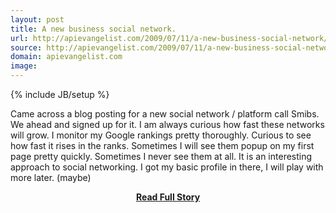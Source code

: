 ```yaml
---
layout: post
title: A new business social network.
url: http://apievangelist.com/2009/07/11/a-new-business-social-network/
source: http://apievangelist.com/2009/07/11/a-new-business-social-network/
domain: apievangelist.com
image: 
---
```

{% include JB/setup %}<p>Came across a blog posting for a new social network / platform call Smibs. We ahead and signed up for it. I am always curious how fast these networks will grow.
I monitor my Google rankings pretty thoroughly. Curious to see how fast it rises in the ranks.
Sometimes I will see them popup on my first page pretty quickly. Sometimes I never see them at all.
It is an interesting approach to social networking. I got my basic profile in there, I will play with more later. (maybe)
</p>
<center><p><a href="http://apievangelist.com/2009/07/11/a-new-business-social-network/" style='padding:25px; font-sze:18px; font-weight: bold;'>Read Full Story</a></p></center>
